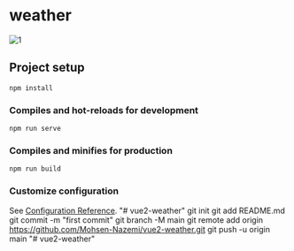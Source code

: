 # weather
![1](https://user-images.githubusercontent.com/81500583/121064734-307b0300-c7dd-11eb-8afe-6b12a36859f1.jpg)

## Project setup
```
npm install
```

### Compiles and hot-reloads for development
```
npm run serve
```

### Compiles and minifies for production
```
npm run build
```

### Customize configuration
See [Configuration Reference](https://cli.vuejs.org/config/).
"# vue2-weather"  git init git add README.md git commit -m "first commit" git branch -M main git remote add origin https://github.com/Mohsen-Nazemi/vue2-weather.git git push -u origin main
"# vue2-weather" 

